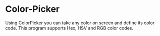 Color-Picker
============

Using ColorPicker you can take any color on screen and define its color code. This program supports Hex, HSV and RGB color codes.
